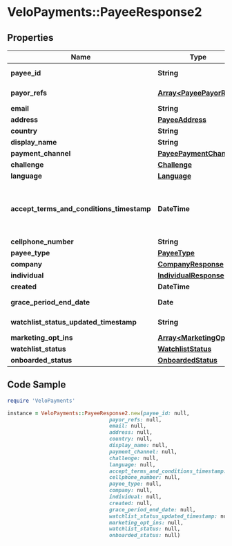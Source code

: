 # VeloPayments::PayeeResponse2

## Properties

Name | Type | Description | Notes
------------ | ------------- | ------------- | -------------
**payee_id** | **String** |  | [optional] [readonly] 
**payor_refs** | [**Array&lt;PayeePayorRef&gt;**](PayeePayorRef.md) |  | [optional] [readonly] 
**email** | **String** |  | [optional] 
**address** | [**PayeeAddress**](PayeeAddress.md) |  | [optional] 
**country** | **String** |  | [optional] 
**display_name** | **String** |  | [optional] 
**payment_channel** | [**PayeePaymentChannel**](PayeePaymentChannel.md) |  | [optional] 
**challenge** | [**Challenge**](Challenge.md) |  | [optional] 
**language** | [**Language**](Language.md) |  | [optional] 
**accept_terms_and_conditions_timestamp** | **DateTime** | The timestamp when the payee last accepted T&amp;Cs | [optional] [readonly] 
**cellphone_number** | **String** |  | [optional] 
**payee_type** | [**PayeeType**](PayeeType.md) |  | [optional] 
**company** | [**CompanyResponse**](CompanyResponse.md) |  | [optional] 
**individual** | [**IndividualResponse**](IndividualResponse.md) |  | [optional] 
**created** | **DateTime** |  | [optional] 
**grace_period_end_date** | **Date** |  | [optional] [readonly] 
**watchlist_status_updated_timestamp** | **String** |  | [optional] [readonly] 
**marketing_opt_ins** | [**Array&lt;MarketingOptIn&gt;**](MarketingOptIn.md) |  | [optional] 
**watchlist_status** | [**WatchlistStatus**](WatchlistStatus.md) |  | [optional] 
**onboarded_status** | [**OnboardedStatus**](OnboardedStatus.md) |  | [optional] 

## Code Sample

```ruby
require 'VeloPayments'

instance = VeloPayments::PayeeResponse2.new(payee_id: null,
                                 payor_refs: null,
                                 email: null,
                                 address: null,
                                 country: null,
                                 display_name: null,
                                 payment_channel: null,
                                 challenge: null,
                                 language: null,
                                 accept_terms_and_conditions_timestamp: null,
                                 cellphone_number: null,
                                 payee_type: null,
                                 company: null,
                                 individual: null,
                                 created: null,
                                 grace_period_end_date: null,
                                 watchlist_status_updated_timestamp: null,
                                 marketing_opt_ins: null,
                                 watchlist_status: null,
                                 onboarded_status: null)
```


